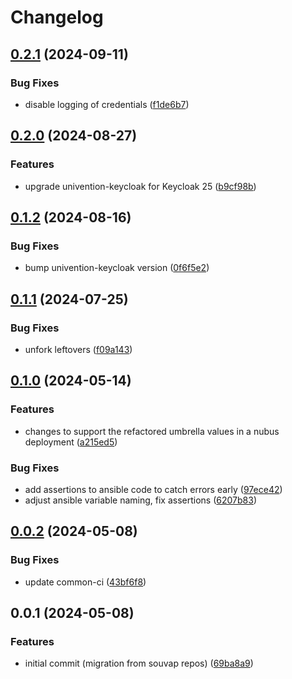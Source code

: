 # Changelog

## [0.2.1](https://git.knut.univention.de/univention/components/keycloak-bootstrap/compare/v0.2.0...v0.2.1) (2024-09-11)


### Bug Fixes

* disable logging of credentials ([f1de6b7](https://git.knut.univention.de/univention/components/keycloak-bootstrap/commit/f1de6b7b518486684dd213982f85339f4ef47168))

## [0.2.0](https://git.knut.univention.de/univention/components/keycloak-bootstrap/compare/v0.1.2...v0.2.0) (2024-08-27)


### Features

* upgrade univention-keycloak for Keycloak 25 ([b9cf98b](https://git.knut.univention.de/univention/components/keycloak-bootstrap/commit/b9cf98b7d9a82e2d949be5ead2a21220089ab69e))

## [0.1.2](https://git.knut.univention.de/univention/components/keycloak-bootstrap/compare/v0.1.1...v0.1.2) (2024-08-16)


### Bug Fixes

* bump univention-keycloak version ([0f6f5e2](https://git.knut.univention.de/univention/components/keycloak-bootstrap/commit/0f6f5e2249ced58d7a66f195e8b57d2c3aac8fcd))

## [0.1.1](https://git.knut.univention.de/univention/components/keycloak-bootstrap/compare/v0.1.0...v0.1.1) (2024-07-25)


### Bug Fixes

* unfork leftovers ([f09a143](https://git.knut.univention.de/univention/components/keycloak-bootstrap/commit/f09a1430a130725f88cd5aa7bab3e14c00d4085e))

## [0.1.0](https://git.knut.univention.de/univention/components/keycloak-bootstrap/compare/v0.0.2...v0.1.0) (2024-05-14)


### Features

* changes to support the refactored umbrella values in a nubus deployment ([a215ed5](https://git.knut.univention.de/univention/components/keycloak-bootstrap/commit/a215ed5620875597d6bccee1b1992c3021f52917))


### Bug Fixes

* add assertions to ansible code to catch errors early ([97ece42](https://git.knut.univention.de/univention/components/keycloak-bootstrap/commit/97ece425ba1886074dbabb9e3b93f8b15a2d0b8f))
* adjust ansible variable naming, fix assertions ([6207b83](https://git.knut.univention.de/univention/components/keycloak-bootstrap/commit/6207b83817aa71ede0c92309e792efc9d007d214))

## [0.0.2](https://git.knut.univention.de/univention/components/keycloak-bootstrap/compare/v0.0.1...v0.0.2) (2024-05-08)


### Bug Fixes

* update common-ci ([43bf6f8](https://git.knut.univention.de/univention/components/keycloak-bootstrap/commit/43bf6f8cedb091093073815b7dae5f9644879d71))

## 0.0.1 (2024-05-08)


### Features

* initial commit (migration from souvap repos) ([69ba8a9](https://git.knut.univention.de/univention/components/keycloak-bootstrap/commit/69ba8a985885bee0d94e8df295b86686e2f9515e))
